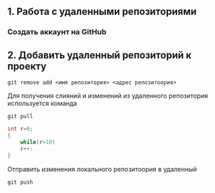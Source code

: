 ## 1. Работа с удаленными репозиториями
###  Создать аккаунт на GitHub

## 2. Добавить удаленный репозиторий к проекту
```
git remove add <имя репозитория> <адрес репозитоория>
```

Для получения слияний и изменений из удаленного репозитория используется команда

```
git pull

```


```C#
int r=0;
{
    while(r>10)
    r++:
}

```
Отправить изменения локального репозитоория в удаленный

```
git push
```
